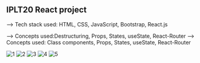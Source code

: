 ## IPLT20 React project
--> Tech stack used: HTML, CSS, JavaScript, Bootstrap, React.js

--> Concepts used:Destructuring, Props, States, useState, React-Router
--> Concepts used: Class components, Props, States, useState, React-Router

![1](https://user-images.githubusercontent.com/98590771/175893221-d3fcd380-7e09-4648-a682-e5d9b803a06a.png)
![2](https://user-images.githubusercontent.com/98590771/175893234-4e618a53-d635-4ed0-9234-2b97c61c414f.png)
![3](https://user-images.githubusercontent.com/98590771/175893242-9727982b-5e03-4547-b6c6-d1ca635ca3df.png)
![4](https://user-images.githubusercontent.com/98590771/175893246-36f85566-bf01-4b32-b697-ece2c199ecc1.png)
![5](https://user-images.githubusercontent.com/98590771/175893248-0223e67a-fc0e-416c-8989-d2d024ef81da.png)
